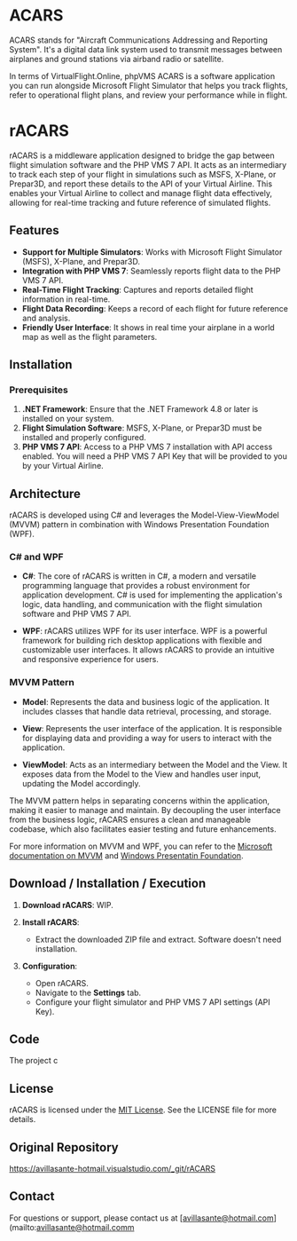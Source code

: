 # ACARS

ACARS stands for "Aircraft Communications Addressing and Reporting System". It's a digital data link system used to transmit messages between airplanes and ground stations via airband radio or satellite.

In terms of VirtualFlight.Online, phpVMS ACARS is a software application you can run alongside Microsoft Flight Simulator that helps you track flights, refer to operational flight plans, and review your performance while in flight.

# rACARS

rACARS is a middleware application designed to bridge the gap between flight simulation software and the PHP VMS 7 API. It acts as an intermediary to track each step of your flight in simulations such as MSFS, X-Plane, or Prepar3D, and report these details to the API of your Virtual Airline. This enables your Virtual Airline to collect and manage flight data effectively, allowing for real-time tracking and future reference of simulated flights.

## Features

- **Support for Multiple Simulators**: Works with Microsoft Flight Simulator (MSFS), X-Plane, and Prepar3D.
- **Integration with PHP VMS 7**: Seamlessly reports flight data to the PHP VMS 7 API.
- **Real-Time Flight Tracking**: Captures and reports detailed flight information in real-time.
- **Flight Data Recording**: Keeps a record of each flight for future reference and analysis.
- **Friendly User Interface**: It shows in real time your airplane in a world map as well as the flight parameters.

## Installation

### Prerequisites

1. **.NET Framework**: Ensure that the .NET Framework 4.8 or later is installed on your system.
2. **Flight Simulation Software**: MSFS, X-Plane, or Prepar3D must be installed and properly configured.
3. **PHP VMS 7 API**: Access to a PHP VMS 7 installation with API access enabled. You will need a PHP VMS 7 API Key that will be provided to you by your Virtual Airline.

## Architecture

rACARS is developed using C# and leverages the Model-View-ViewModel (MVVM) pattern in combination with Windows Presentation Foundation (WPF). 

### C# and WPF

- **C#**: The core of rACARS is written in C#, a modern and versatile programming language that provides a robust environment for application development. C# is used for implementing the application's logic, data handling, and communication with the flight simulation software and PHP VMS 7 API.

- **WPF**: rACARS utilizes WPF for its user interface. WPF is a powerful framework for building rich desktop applications with flexible and customizable user interfaces. It allows rACARS to provide an intuitive and responsive experience for users.

### MVVM Pattern

- **Model**: Represents the data and business logic of the application. It includes classes that handle data retrieval, processing, and storage.

- **View**: Represents the user interface of the application. It is responsible for displaying data and providing a way for users to interact with the application.

- **ViewModel**: Acts as an intermediary between the Model and the View. It exposes data from the Model to the View and handles user input, updating the Model accordingly.

The MVVM pattern helps in separating concerns within the application, making it easier to manage and maintain. By decoupling the user interface from the business logic, rACARS ensures a clean and manageable codebase, which also facilitates easier testing and future enhancements.

For more information on MVVM and WPF, you can refer to the [Microsoft documentation on MVVM](https://learn.microsoft.com/en-us/dotnet/architecture/maui/mvvm) and [Windows Presentatin Foundation](https://learn.microsoft.com/en-us/dotnet/desktop/wpf/overview/?view=netdesktop-8.0).

## Download / Installation / Execution

1. **Download rACARS**: WIP.

2. **Install rACARS**:
   - Extract the downloaded ZIP file and extract. Software doesn't need installation.

3. **Configuration**:
   - Open rACARS.
   - Navigate to the **Settings** tab.
   - Configure your flight simulator and PHP VMS 7 API settings (API Key).
  
## Code

The project c

## License

rACARS is licensed under the [MIT License](#). See the LICENSE file for more details.

## Original Repository

https://avillasante-hotmail.visualstudio.com/_git/rACARS

## Contact

For questions or support, please contact us at [avillasante@hotmail.com](mailto:avillasante@hotmail.comm
